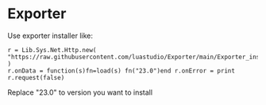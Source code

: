 # Exporter

Use exporter installer like:
```
r = Lib.Sys.Net.Http.new( "https://raw.githubusercontent.com/luastudio/Exporter/main/Exporter_installer.lua" )
r.onData = function(s)fn=load(s) fn("23.0")end r.onError = print r.request(false)
```
Replace "23.0" to version you want to install